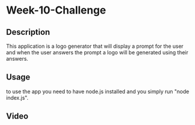 # Week-10-Challenge

## Description

This application is a logo generator that will display a prompt for the user and when the user answers the prompt a logo will be generated using their answers.

## Usage

to use the app you need to have node.js installed and you simply run "node index.js".

## Video